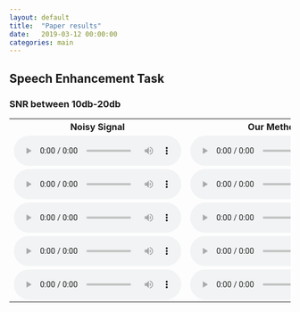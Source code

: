 ```yaml
---
layout: default
title:  "Paper results"
date:   2019-03-12 00:00:00
categories: main
---
```


## Speech Enhancement Task

### SNR between 10db-20db

<table>
  <tr>
    <th>Noisy Signal</th>
    <th>Our Method</th>
    <th>Ground Truth</th>
  </tr>
  <tr>
    <td>
    	<audio controls>
  			<source src="{{ site.baseurl }}/assets/results/10db_20db/2300-131720-0040_noisy.wav" type="audio/wav">
  		</audio>
	</td>
	<td>
    	<audio controls>
  			<source src="{{ site.baseurl }}/assets/results/10db_20db/2300-131720-0040_processed.wav" type="audio/wav">
  		</audio>
	</td>
	<td>
    	<audio controls>
  			<source src="{{ site.baseurl }}/assets/results/10db_20db/2300-131720-0040.wav" type="audio/wav">
  		</audio>
	</td>
  </tr>
  <tr>
    <td>
    	<audio controls>
  			<source src="{{ site.baseurl }}/assets/results/10db_20db/3570-5695-0012_noisy.wav" type="audio/wav">
  		</audio>
	</td>
	<td>
    	<audio controls>
  			<source src="{{ site.baseurl }}/assets/results/10db_20db/3570-5695-0012_processed.wav" type="audio/wav">
  		</audio>
	</td>
	<td>
    	<audio controls>
  			<source src="{{ site.baseurl }}/assets/results/10db_20db/3570-5695-0012.wav" type="audio/wav">
  		</audio>
	</td>
  </tr>
  <tr>
    <td>
    	<audio controls>
  			<source src="{{ site.baseurl }}/assets/results/10db_20db/5639-40744-0040_noisy.wav" type="audio/wav">
  		</audio>
	</td>
	<td>
    	<audio controls>
  			<source src="{{ site.baseurl }}/assets/results/10db_20db/5639-40744-0040_processed.wav" type="audio/wav">
  		</audio>
	</td>
	<td>
    	<audio controls>
  			<source src="{{ site.baseurl }}/assets/results/10db_20db/5639-40744-0040.wav" type="audio/wav">
  		</audio>
	</td>
  </tr>
  <tr>
    <td>
    	<audio controls>
  			<source src="{{ site.baseurl }}/assets/results/10db_20db/7729-102255-0027_noisy.wav" type="audio/wav">
  		</audio>
	</td>
	<td>
    	<audio controls>
  			<source src="{{ site.baseurl }}/assets/results/10db_20db/7729-102255-0027_processed.wav" type="audio/wav">
  		</audio>
	</td>
	<td>
    	<audio controls>
  			<source src="{{ site.baseurl }}/assets/results/10db_20db/7729-102255-0027.wav" type="audio/wav">
  		</audio>
	</td>
  </tr>
  <tr>
    <td>
    	<audio controls>
  			<source src="{{ site.baseurl }}/assets/results/10db_20db/61-70970-0037_noisy.wav" type="audio/wav">
  		</audio>
	</td>
	<td>
    	<audio controls>
  			<source src="{{ site.baseurl }}/assets/results/10db_20db/61-70970-0037_processed.wav" type="audio/wav">
  		</audio>
	</td>
	<td>
    	<audio controls>
  			<source src="{{ site.baseurl }}/assets/results/10db_20db/61-70970-0037.wav" type="audio/wav">
  		</audio>
	</td>
  </tr>
</table>
